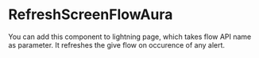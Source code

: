# RefreshScreenFlowAura

You can add this component to lightning page, which takes flow API name as parameter. It refreshes the give flow on occurence of any alert.
